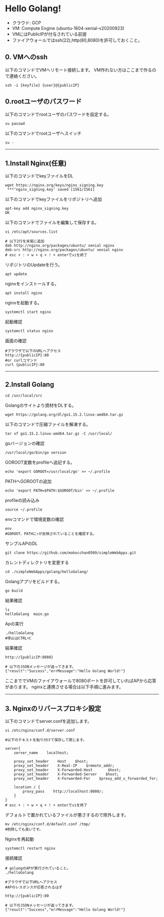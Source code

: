 # Hello Golang!

- クラウド: GCP
- VM: Compute Engine (ubuntu-1604-xenial-v20200923)
- VMにはPublicIPが付与されている前提
- ファイアウォールではssh(22),http(80,8080)を許可しておくこと。


## 0. VMへのssh
以下のコマンドでVMへリモート接続します。
VM作れない方はここまで作るので連絡ください。

```
ssh -i {keyfile} {user}@{publicIP}
```

## 0.rootユーザのパスワード

以下のコマンドでrootユーザのパスワードを設定する。
```
su passwd
```

以下のコマンドでrootユーザへスイッチ
```
su -
```

---

## 1.Install Nginx(任意)

以下のコマンドでkeyファイルをDL
```
wget https://nginx.org/keys/nginx_signing.key
 ***‘nginx_signing.key’ saved [1561/1561]
```

以下のコマンドでkeyファイルをリポジトリへ追加
```
apt-key add nginx_signing.key
OK
```

以下のコマンドでファイルを編集して保存する。
```
vi /etc/apt/sources.list

# 以下2行を末尾に追加
deb http://nginx.org/packages/ubuntu/ xenial nginx
deb-src http://nginx.org/packages/ubuntu/ xenial nginx
# esc + : + w + q + ! + enterでviを終了
```

リポジトリのUpdateを行う。
```
apt update
```

nginxをインストールする。
```
apt install nginx
```

nginxを起動する。
```
systemctl start nginx
```

起動確認
```
systemctl status nginx
```

画面の確認
```
#ブラウザで以下のURLへアクセス
http://{publicIP}:80
#or curlコマンド
curl {publicIP}:80
```

---

## 2.Install Golang

```
cd /usr/local/src
```

Golangのサイトより資材をDLする。
```
wget https://golang.org/dl/go1.15.2.linux-amd64.tar.gz
```

以下のコマンドで圧縮ファイルを解凍する。
```
tar xf go1.15.2.linux-amd64.tar.gz -C /usr/local/
```

goバージョンの確認
```
/usr/local/go/bin/go version
```

GOROOT変数をprofileへ追記する。
```
echo 'export GOROOT=/usr/local/go' >> ~/.profile
```

PATHへGOROOTの追加
```
echo 'export PATH=$PATH:$GOROOT/bin' >> ~/.profile
```

profileの読み込み
```
source ~/.profile
```

envコマンドで環境変数の確認
```
env
#GOROOT、PATHに↑が反映されていることを確認する。
```

サンプルAPのDL
```
git clone https://github.com/makocchan0509/simpleWebApps.git
```

カレントディレクトリを変更する
```
cd ./simpleWebApps/golang/helloGolang/
```

Golangアプリをビルドする。
```
go build
```

結果確認
```
ls
helloGolang  main.go
```

Apの実行
```
./helloGolang
#停止はCTRL+C
```

結果確認
```
http://{publicIP:8080}

# 以下のJSONメッセージが返ってきます。
{"result":"Success","errMessage":"Hello Golang World!"}
```

ここまででVMのファイアウォールで8080ポートを許可していればAPから応答があります。
nginxと連携させる場合は以下手順に進みます。

---

## 3. Nginxのリバースプロキシ設定

以下のコマンドでserver.confを追加します。
```
vi /etc/nginx/conf.d/server.conf

#以下のテキストを貼り付けて保存して閉じます。

server{
    server_name    localhost;

    proxy_set_header    Host    $host;
    proxy_set_header    X-Real-IP    $remote_addr;
    proxy_set_header    X-Forwarded-Host       $host;
    proxy_set_header    X-Forwarded-Server    $host;
    proxy_set_header    X-Forwarded-For    $proxy_add_x_forwarded_for;

    location / {
        proxy_pass    http://localhost:8080/;
    }
}
# esc + : + w + q + ! + enterでviを終了

```

デフォルトで置かれているファイルが悪さするので除外します。
```
mv /etc/nginx/conf.d/default.conf /tmp/
#削除しても良いです。
```

Nginxを再起動
```
systemctl restart nginx
```

接続確認
```
# golangのAPが実行されていること。
./helloGolang

#ブラウザで以下URLへアクセス
#APのレスポンスが応答されるはず

http://{publicIP}:80

# 以下のJSONメッセージが返ってきます。
{"result":"Success","errMessage":"Hello Golang World!"}

```